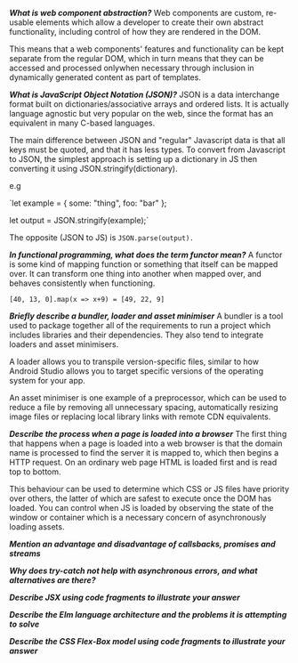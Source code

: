 **_What is web component abstraction?_**
Web components are custom, re-usable elements which allow a developer to
create their own abstract functionality, including control of how they are
rendered in the DOM.

This means that a web components' features and functionality can be kept
separate from the regular DOM, which in turn means that they can
be accessed and processed onlywhen necessary through inclusion in dynamically 
generated content as part of templates.

**_What is JavaScript Object Notation (JSON)?_**
JSON is a data interchange format built on dictionaries/associative arrays and
ordered lists. It is actually language agnostic but very popular on the web,
since the format has an equivalent in many C-based languages.

The main difference between JSON and "regular" Javascript data is that all keys
must be quoted, and that it has less types. To convert from Javascript to JSON,
the simplest approach is setting up a dictionary in JS then converting it using
JSON.stringify(dictionary).

e.g

`let example = {
    some: "thing",
    foo: "bar"
};

let output = JSON.stringify(example);`

The opposite (JSON to JS) is `JSON.parse(output).`

**_In functional programming, what does the term functor mean?_**
A functor is some kind of mapping function or something that itself can be
mapped over. It can transform one thing into another when mapped over, and
behaves consistently when functioning.

`[40, 13, 0].map(x => x+9)
= [49, 22, 9]`

**_Briefly describe a bundler, loader and asset minimiser_**
A bundler is a tool used to package together all of the requirements to run a
project which includes libraries and their dependencies. They also tend to
integrate loaders and asset minimisers.

A loader allows you to transpile version-specific files, similar to how Android
Studio allows you to target specific versions of the operating system for your
app. 

An asset minimiser is one example of a preprocessor, which can be used to
reduce a file by removing all unnecessary spacing, automatically resizing image
files or replacing local library links with remote CDN equivalents.

**_Describe the process when a page is loaded into a browser_**
The first thing that happens when a page is loaded into a web browser is that
the domain name is processed to find the server it is mapped to, which then
begins a HTTP request. On an ordinary web page HTML is loaded first and is read
top to bottom.

This behaviour can be used to determine which CSS or JS files have priority
over others, the latter of which are safest to execute once the DOM has loaded.
You can control when JS is loaded by observing the state of the window or
container which is a necessary concern of asynchronously loading assets.

**_Mention an advantage and disadvantage of callsbacks, promises and streams_**


**_Why does try-catch not help with asynchronous errors, and what alternatives
are there?_**


**_Describe JSX using code fragments to illustrate your answer_**


**_Describe the Elm language architecture and the problems it is attempting to
solve_**


**_Describe the CSS Flex-Box model using code fragments to illustrate your
answer_**

